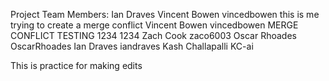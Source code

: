 Project Team Members:
Ian Draves Vincent Bowen vincedbowen this is me trying to create a merge conflict
Vincent Bowen vincedbowen MERGE CONFLICT TESTING 1234 1234
Zach Cook zaco6003
Oscar Rhoades OscarRhoades
Ian Draves iandraves
Kash Challapalli KC-ai

This is practice for making edits
